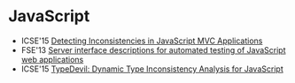 # JavaScript

* ICSE'15 [Detecting Inconsistencies in JavaScript MVC Applications](https://scholar.google.com/scholar?q=Detecting+Inconsistencies+in+JavaScript+MVC+Applications)
* FSE'13 [Server interface descriptions for automated testing of JavaScript web applications](https://scholar.google.com/scholar?q=Server+interface+descriptions+for+automated+testing+of+JavaScript+web+applications)
* ICSE'15 [TypeDevil: Dynamic Type Inconsistency Analysis for JavaScript](https://scholar.google.com/scholar?q=TypeDevil%3A+Dynamic+Type+Inconsistency+Analysis+for+JavaScript)
